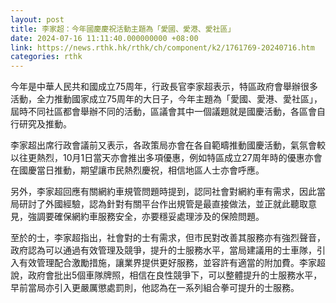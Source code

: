 ```yaml
---
layout: post
title: 李家超：今年國慶慶祝活動主題為「愛國、愛港、愛社區」
date: 2024-07-16 11:11:40.000000000 +08:00
link: https://news.rthk.hk/rthk/ch/component/k2/1761769-20240716.htm
categories: rthk
---
```


今年是中華人民共和國成立75周年，行政長官李家超表示，特區政府會舉辦很多活動，全力推動國家成立75周年的大日子，今年主題為「愛國、愛港、愛社區」，屆時不同社區都會舉辦不同的活動，區議會其中一個議題就是國慶活動，各區會自行研究及推動。

李家超出席行政會議前又表示，各政策局亦會在各自範疇推動國慶活動，氣氛會較以往更熱烈，10月1日當天亦會推出多項優惠，例如特區成立27周年時的優惠亦會在國慶當日推動，期望讓市民熱烈慶祝，相信地區人士亦會呼應。

另外，李家超回應有關網約車規管問題時提到，認同社會對網約車有需求，因此當局研討了外國經驗，認為針對有關平台作出規管是最直接做法，並正就此聽取意見，強調要確保網約車服務安全，亦要穩妥處理涉及的保險問題。

至於的士，李家超指出，社會對的士有需求，但市民對改善其服務亦有強烈聲音，政府認為可以通過有效管理及競爭，提升的士服務水平，當局建議用的士車隊，引入有效管理配合激勵措施，讓業界提供更好服務，並容許有適當的附加費。李家超說，政府會批出5個車隊牌照，相信在良性競爭下，可以整體提升的士服務水平，早前當局亦引入更嚴厲懲處罰則，他認為在一系列組合拳可提升的士服務。
